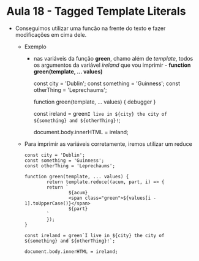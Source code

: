 # Aula 18 -  Tagged Template Literals

* Conseguimos utilizar uma funcão na frente do texto e fazer modificações em cima dele.
  - Exemplo 
    - nas variáveis da função **green**, chamo além de _template_, todos os argumentos da variável _ireland_ que vou imprimir - **function green(template, ... values)**

        const city = 'Dublin';
        const something = 'Guinness';
        const otherThing = 'Leprechaums';

        function green(template, ... values) {
                debugger
        }

        const ireland = green`I live in ${city} the city of ${something} and ${otherThing}!`;

        document.body.innerHTML = ireland;

  - Para imprimir as variáveis corretamente, iremos utilizar um reduce

        const city = 'Dublin';
        const something = 'Guinness';
        const otherThing = 'Leprechaums';

        function green(template, ... values) {
                return template.reduce((acum, part, i) => {
                return `
                        ${acum}
                        <span class="green">${values[i - 1].toUpperCase()}</span>
                        ${part}
                `
                });
        }

        const ireland = green`I live in ${city} the city of ${something} and ${otherThing}!`;

        document.body.innerHTML = ireland;